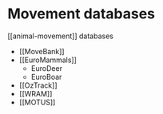 # Movement databases
[[animal-movement]] databases

* [[MoveBank]]
* [[EuroMammals]]
	* EuroDeer
	* EuroBoar
* [[OzTrack]]
* [[WRAM]]
* [[MOTUS]]